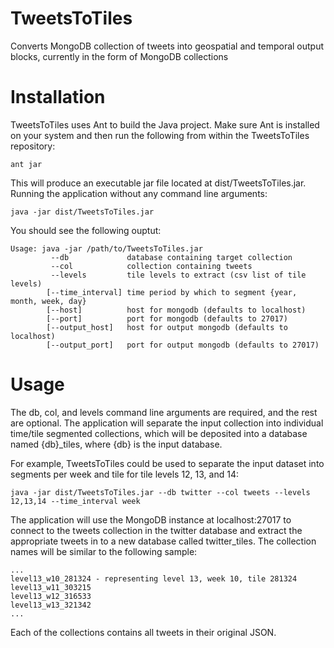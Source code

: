 # TweetsToTiles
Converts MongoDB collection of tweets into geospatial and temporal output blocks, currently in the form of MongoDB collections

# Installation
TweetsToTiles uses Ant to build the Java project. Make sure Ant is installed on your system and then run the following from within the TweetsToTiles repository:
```
ant jar
```

This will produce an executable jar file located at dist/TweetsToTiles.jar. Running the application without any command line arguments:
```
java -jar dist/TweetsToTiles.jar
```

You should see the following ouptut: 
```
Usage: java -jar /path/to/TweetsToTiles.jar
		 --db             database containing target collection
		 --col            collection containing tweets
		 --levels         tile levels to extract (csv list of tile levels)
		[--time_interval] time period by which to segment {year, month, week, day}
		[--host]          host for mongodb (defaults to localhost)
		[--port]          port for mongodb (defaults to 27017)
		[--output_host]   host for output mongodb (defaults to localhost)
		[--output_port]   port for output mongodb (defaults to 27017)
```

# Usage
The db, col, and levels command line arguments are required, and the rest are optional. The application will separate the input collection into individual time/tile segmented collections, which will be deposited into a database named {db}_tiles, where {db} is the input database. 

For example, TweetsToTiles could be used to separate the input dataset into segments per week and tile for tile levels 12, 13, and 14:
```
java -jar dist/TweetsToTiles.jar --db twitter --col tweets --levels 12,13,14 --time_interval week
```
The application will use the MongoDB instance at localhost:27017 to connect to the tweets collection in the twitter database and extract the appropriate tweets in to a new database called twitter_tiles. The collection names will be similar to the following sample:
```
...
level13_w10_281324 - representing level 13, week 10, tile 281324
level13_w11_303215
level13_w12_316533
level13_w13_321342
...
```

Each of the collections contains all tweets in their original JSON.


